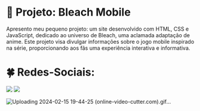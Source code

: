 # :star2: Projeto: Bleach Mobile
Apresento meu pequeno projeto: um site desenvolvido com HTML, CSS e JavaScript, dedicado ao universo de Bleach, uma aclamada adaptação de anime. 
Este projeto visa divulgar informações sobre o jogo mobile inspirado na série, proporcionando aos fãs uma experiência interativa e informativa.


# :four_leaf_clover: Redes-Sociais:
<a href="https://www.instagram.com/m.guifo01/" target="_blank"><img loading="lazy" src="https://img.shields.io/badge/-Instagram-%23E4405F?style=for-the-badge&logo=instagram&logoColor=white" target="_blank"></a>
<a href="https://www.linkedin.com/in/guilherme-onizio-b71814268/" target="_blank"><img loading="lazy" src="https://img.shields.io/badge/-LinkedIn-%230077B5?style=for-the-badge&logo=linkedin&logoColor=white" target="_blank"></a>


![Uploading 2024-02-15 19-44-25 (online-video-cutter.com).gif…]()
